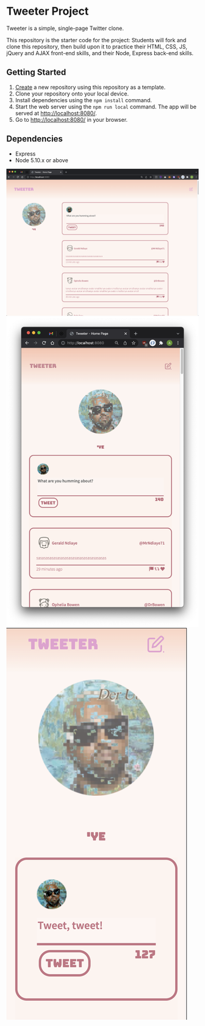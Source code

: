 # Tweeter Project

Tweeter is a simple, single-page Twitter clone.

This repository is the starter code for the project: Students will fork and clone this repository, then build upon it to practice their HTML, CSS, JS, jQuery and AJAX front-end skills, and their Node, Express back-end skills.

## Getting Started

1. [Create](https://docs.github.com/en/repositories/creating-and-managing-repositories/creating-a-repository-from-a-template) a new repository using this repository as a template.
2. Clone your repository onto your local device.
3. Install dependencies using the `npm install` command.
3. Start the web server using the `npm run local` command. The app will be served at <http://localhost:8080/>.
4. Go to <http://localhost:8080/> in your browser.

## Dependencies

- Express
- Node 5.10.x or above


![tweeter-desktop](https://github.com/BryptoMensch/tweeter/blob/master/Docs/tweeter-desktop.png)
![tweeter-tablet](https://github.com/BryptoMensch/tweeter/blob/master/Docs/tweeter-tablet.png)
![tweeter-desktop](https://github.com/BryptoMensch/tweeter/blob/master/Docs/tweeter-mobile.png)


